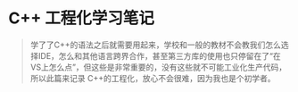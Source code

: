 # C++ 工程化学习笔记

> 学了了C++的语法之后就需要用起来，学校和一般的教材不会教我们怎么选择IDE，怎么和其他语言跨界合作，甚至第三方库的使用也只停留在了“在VS上怎么点”，但这些是非常重要的，没有这些就不可能工业化生产代码，所以此篇来记录 C++的工程化，放心不会很难，因为我也是个初学者。

## 




